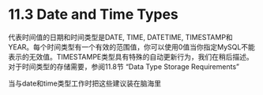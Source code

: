# 11.3 Date and Time Types

代表时间值的日期和时间类型是DATE, TIME, DATETIME, TIMESTAMP和YEAR。每个时间类型有一个有效的范围值，你可以使用0值当你指定MySQL不能表示的无效值。TIMESTAMPE类型具有特殊的自动更新行为，我们在稍后描述。对于时间类型的存储需要，参阅11.8节 “Data Type Storage Requirements”

当与date和time类型工作时把这些建议装在脑海里



